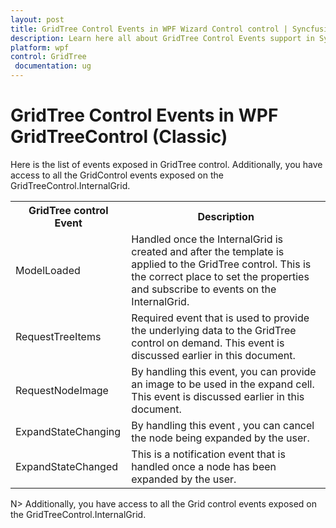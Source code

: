 ```yaml
---
layout: post
title: GridTree Control Events in WPF Wizard Control control | Syncfusion
description: Learn here all about GridTree Control Events support in Syncfusion WPF GridTreeControl (Classic) control and more.
platform: wpf
control: GridTree
 documentation: ug
---
```


# GridTree Control Events in WPF GridTreeControl (Classic)

Here is the list of events exposed in GridTree control. Additionally, you have access to all the GridControl events exposed on the GridTreeControl.InternalGrid.



<table>
<tr>
<th>
GridTree control Event</th><th>
Description</th></tr>
<tr>
<td>
ModelLoaded</td><td>
Handled once the InternalGrid is created and after the template is applied to the GridTree control. This is the correct place to set the properties and subscribe to events on the InternalGrid.</td></tr>
<tr>
<td>
RequestTreeItems</td><td>
Required event that is used to provide the underlying data to the GridTree control on demand. This event is discussed earlier in this document.</td></tr>
<tr>
<td>
RequestNodeImage</td><td>
By handling this event, you can provide an image to be used in the expand cell. This event is discussed earlier in this document.</td></tr>
<tr>
<td>
ExpandStateChanging</td><td>
By handling this event , you can cancel the node being expanded by the user.</td></tr>
<tr>
<td>
ExpandStateChanged</td><td>
This is a notification event that is handled once a node has been expanded by the user.</td></tr>
</table>


N> Additionally, you have access to all the Grid control events exposed on the GridTreeControl.InternalGrid.



